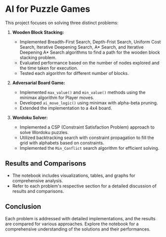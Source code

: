 # AI for Puzzle Games

This project focuses on solving three distinct problems:

1. **Wooden Block Stacking:**

   - Implemented Breadth-First Search, Depth-Frist Search, Uniform Cost Search, Iterative Deepening Search, A\* Search, and Iterative Deepening A\* Search algorithms to find a path for the wooden block stacking problem.
   - Evaluated performance based on the number of nodes explored and the time taken for execution.
   - Tested each algorithm for different number of blocks.

2. **Adversarial Board Game:**

   - Implemented `max_value()` and `min_value()` methods using the minimax algorithm for Player moves.
   - Developed `ai_move_logic()` using minimax with alpha-beta pruning.
   - Extended the implementation to a 4x4 board.

3. **Wordoku Solver:**

   - Implemented a CSP (Constraint Satisfaction Problem) approach to solve Wordoku puzzles.
   - Utilized backtracking search with constraint propagation to fill the grid with alphabets based on constraints.
   - Implemented the `Min_Conflict` search algorithm for efficient solving.

## Results and Comparisons

- The notebook includes visualizations, tables, and graphs for comprehensive analysis.
- Refer to each problem's respective section for a detailed discussion of results and comparisons.

## Conclusion

Each problem is addressed with detailed implementations, and the results are compared for various approaches. Explore the notebook for a comprehensive understanding of the solutions and their performances.
